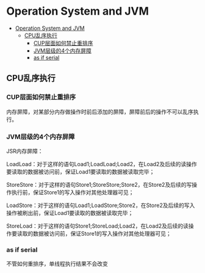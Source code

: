 # Operation System and JVM

- [Operation System and JVM](#operation-system-and-jvm)
  - [CPU乱序执行](#cpu乱序执行)
    - [CUP层面如何禁止重排序](#cup层面如何禁止重排序)
    - [JVM层级的4个内存屏障](#jvm层级的4个内存屏障)
    - [as if serial](#as-if-serial)

## CPU乱序执行

### CUP层面如何禁止重排序

内存屏障，对某部分内存做操作时前后添加的屏障，屏障前后的操作不可以乱序执行。

### JVM层级的4个内存屏障

JSR内存屏障：

LoadLoad：对于这样的语句Load1;LoadLoad;Load2，在Load2及后续的读操作要读取的数据被访问前，保证Load1要读取的数据被读取完毕；

StoreStore：对于这样的语句Store1;StoreStore;Store2，在Store2及后续的写操作执行前，保证Store1的写入操作对其他处理器可见；

LoadStore：对于这样的语句Load1;LoadStore;Store2，在Store2及后续的写入操作被刷出前，保证Load1要读取的数据被读取完毕；

StoreLoad：对于这样的语句Store1;StoreLoad;Load2，在Load2及后续的读操作要读取的数据被访问前，保证Store1的写入操作对其他处理器可见；

### as if serial

不管如何重排序，单线程执行结果不会改变


